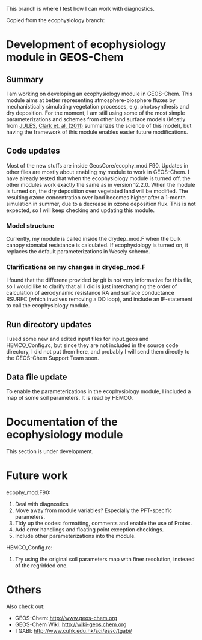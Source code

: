 This branch is where I test how I can work with diagnostics.

Copied from the ecophysiology branch:

# Development of ecophysiology module in GEOS-Chem 

## Summary

I am working on developing an ecophysiology module in GEOS-Chem. This module aims at better representing atmosphere-biosphere fluxes by mechanistically simulating vegetation processes, e.g. photosynthesis and dry deposition. For the moment, I am still using some of the most simple parameterizations and schemes from other land surface models (Mostly from [JULES](https://jules.jchmr.org), [Clark et. al. (2011)](https://doi.org/10.5194/gmd-4-701-2011) summarizes the science of this model), but having the framework of this module enables easier future modifications.

## Code updates

Most of the new stuffs are inside GeosCore/ecophy_mod.F90. Updates in other files are mostly about enabling my module to work in GEOS-Chem. I have already tested that when the ecophysiology module is turned off, the other modules work exactly the same as in version 12.2.0. When the module is turned on, the dry deposition over vegetated land will be modified. The resulting ozone concentration over land becomes higher after a 1-month simulation in summer, due to a decrease in ozone deposition flux. This is not expected, so I will keep checking and updating this module.

### Model structure
Currently, my module is called inside the drydep_mod.F when the bulk canopy stomatal resistance is calculated. If ecophysiology is turned on, it replaces the default parameterizations in Wesely scheme.

### Clarifications on my changes in drydep_mod.F
I found that the differene provided by git is not very informative for this file, so I would like to clarify that all I did is just interchanging the order of calculation of aerodynamic resistance RA and surface conductance RSURFC (which involves removing a DO loop), and include an IF-statement to call the ecophysiology module.

## Run directory updates 

I used some new and edited input files for input.geos and HEMCO_Config.rc, but since they are not included in the source code directory, I did not put them here, and probably I will send them directly to the GEOS-Chem Support Team soon.

## Data file update

To enable the parameterizations in the ecophysiology module, I included a map of some soil parameters. It is read by HEMCO.

# Documentation of the ecophysiology module

This section is under development.

# Future work

ecophy_mod.F90:
1. Deal with diagnostics
1. Move away from module variables? Especially the PFT-specific parameters.
1. Tidy up the codes: formatting, comments and enable the use of Protex.
1. Add error handlings and floating point exception checkings.
1. Include other parameterizations into the module.

HEMCO_Config.rc:
1. Try using the original soil parameters map with finer resolution, insteaed of the regridded one.

# Others

Also check out:

- GEOS-Chem: http://www.geos-chem.org
- GEOS-Chem Wiki: http://wiki-geos.chem.org
- TGABI: http://www.cuhk.edu.hk/sci/essc/tgabi/
